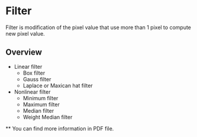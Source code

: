 # Filter
Filter is modification of the pixel value that use more than 1 pixel to compute new pixel value.

## Overview

* Linear filter
  * Box filter
  * Gauss filter 
  * Laplace or Maxican hat filter
* Nonlinear filter
  * Minimum filter
  * Maximum filter
  * Median filter
  * Weight Median filter

** You can find more information in PDF file.
